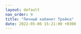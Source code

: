 ```yaml
---
layout: default
nav_order: 9
title: "Личный кабинет Тройка"
date: 2022-05-06 15:21:00 +0300
---
```


